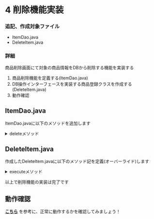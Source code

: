# 4 削除機能実装

### 追記、作成対象ファイル
- ItemDao.java
- DeleteItem.java

### 詳細  
商品削除画面にて対象の商品情報をDBから削除する機能を実装する

1. 商品削除機能を定義する(ItemDao.java)
2. DB操作インターフェースを実装する商品登録クラスを作成する (DeleteItem.java)
3. 動作確認

## ItemDao.java
ItemDao.javaに以下のメソッドを追加します

<details>
    <summary>deleteメソッド</summary>
    <div>

| 項目 | 内容 |
| --- | --- |
| アクセス修飾子 | public |
| 戻り値 | int |
| メソッド(引数) | delete(int code) |
| throws | delete(int code) |
| 仕様 | 引数に受取る『code』と商品コードが一致するレコードをDBから削除する戻り値として成功件数を返す |

#### 以下の手順で機能を実装してください

- クラス直下で宣言した変数『sql』に文字列『” delete from item where code = ?”』を代入
- int型の変数『n』を宣言し、0を代入
- try句とfinally句を用意する

tryブロック内に以下を記述

- クラス直下で宣言した変数『con』のメソッド『prepareStatement』の引数に上記の変数『sql』を渡し、その戻り値をクラス直下で宣言した変数『ps』に代入
- 変数『ps』のメソッド『setInt』の第一引数に『1』、代二引数に『code』を渡して実行
- 変数『ps』のメソッド『executeUpdate』の戻り値を変数『n』に代入

以上でtryブロックは閉じます  
tryブロック内に以下を記述

- 『ps.close()』を記入(リソース開放)

以上でfinallyブロックは閉じます

- 最後に変数『n』を戻り値として返します

　
    </div>
</details>

## DeleteItem.java
作成したDeleteItem.javaに以下のメソッド記を定義(オーバーライド)します

<details>
    <summary>executeメソッド</summary>
    <div>
| 項目 | 内容 |
| --- | --- |
| アクセス修飾子 | public |
| 戻り値 | void |
| メソッド(引数) | execute(HttpServletRequest request) |
| throws | SQLException |
| 仕様 | daoオブジェクトを用い、削除処理を行ってその結果によってjspでの表示を振り分ける |

#### 以下の手順で機能を実装してください

- ItemDaoクラスの変数『dao』を宣言し、『null』を代入
- int型の変数『n』を宣言し、『0』を代入
- int型の変数『code』を宣言し、『request.getParameter(“code”)』の戻り値を数値変換して代入

tryブロック内に以下を記述

- 変数『dao』にItemDaoクラスをインスタンス化して代入
- 変数『dao』のメソッド『delete』の引数に変数『code』を渡し、その戻り値を変数『n』に代入
- 変数『n』が『0』より大きい場合→『request.setAttribute(“message”, “商品の削除が完了しました”);』を記述する。
- それ以外の場合→『request.setAttribute(“message”, “商品の削除に失敗しました”);』を記述

以上でtryブロックは閉じます  
finallyブロック内に以下を記述

- 『if(dao != null) dao.close();』を記述

以上でfinallyブロックは閉じます

    </div>
</details>

以上で削除機能の実装は完了です

## 動作確認

[**こちら**](/eightbit-saurus/docs/java/Exercise/JavaWeb/Practice/課題２/課題2仕様書#実行時の画面)
を参考に、正常に動作するかを確認してみましょう！

